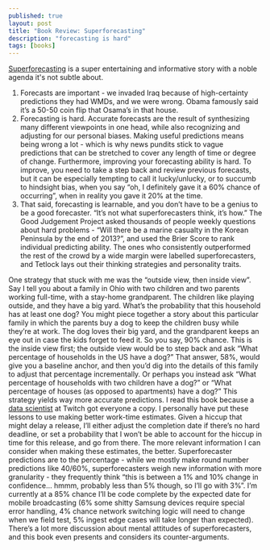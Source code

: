 ```yaml
---
published: true
layout: post
title: "Book Review: Superforecasting"
description: "forecasting is hard"
tags: [books]
---
```

[Superforecasting](https://www.amazon.com/Superforecasting-Prediction-Philip-E-Tetlock-ebook/dp/B00RKO6MS8/ref=tmm_kin_swatch_0?_encoding=UTF8&qid=1496084959&sr=8-1) is a super entertaining and informative story with a noble agenda it's not subtle about.

1. Forecasts are important - we invaded Iraq because of high-certainty predictions they had WMDs, and we were wrong. Obama famously said it’s a 50-50 coin flip that Osama’s in that house.
2. Forecasting is hard. Accurate forecasts are the result of synthesizing many different viewpoints in one head, while also recognizing and adjusting for our personal biases. Making useful predictions means being wrong a lot - which is why news pundits stick to vague predictions that can be stretched to cover any length of time or degree of change. Furthermore, improving your forecasting ability is hard. To improve, you need to take a step back and review previous forecasts, but it can be especially tempting to call it lucky/unlucky, or to succumb to hindsight bias, when you say “oh, I definitely gave it a 60% chance of occurring”, when in reality you gave it 20% at the time. 
3. That said, forecasting is learnable, and you don’t have to be a genius to be a good forecaster. “It’s not what superforecasters think, it’s how.” The Good Judgement Project asked thousands of people weekly questions about hard problems - “Will there be a marine casualty in the Korean Peninsula by the end of 2013?”, and used the Brier Score to rank individual predicting ability. The ones who consistently outperformed the rest of the crowd by a wide margin were labelled superforecasters, and Tetlock lays out their thinking strategies and personality traits.

One strategy that stuck with me was the “outside view, then inside view”. Say I tell you about a family in Ohio with two children and two parents working full-time, with a stay-home grandparent. The children like playing outside, and they have a big yard. What’s the probability that this household has at least one dog? You might piece together a story about this particular family in which the parents buy a dog to keep the children busy while they’re at work. The dog loves their big yard, and the grandparent keeps an eye out in case the kids forget to feed it. So you say, 90% chance. This is the inside view first; the outside view would be to step back and ask “What percentage of households in the US have a dog?” That answer, 58%, would give you a baseline anchor, and then you’d dig into the details of this family to adjust that percentage incrementally. Or perhaps you instead ask “What percentage of households with two children have a dog?” or “What percentage of houses (as opposed to apartments) have a dog?” This strategy yields way more accurate predictions. 
	I read this book because a [data scientist](https://hbr.org/2017/05/how-our-company-learned-to-make-better-predictions-about-everything) at Twitch got everyone a copy. I personally have put these lessons to use making better work-time estimates. Given a hiccup that might delay a release, I’ll either adjust the completion date if there’s no hard deadline, or set a probability that I won’t be able to account for the hiccup in time for this release, and go from there. The more relevant information I can consider when making these estimates, the better. Superforecaster predictions are to the percentage - while we mostly make round number predictions like 40/60%, superforecasters weigh new information with more granularity - they frequently think “this is between a 1% and 10% change in confidence… hmmm, probably less than 5% though, so I’ll go with 3%”. I’m currently at a 85% chance I’ll be code complete by the expected date for mobile broadcasting (6% some shitty Samsung devices require special error handling, 4% chance network switching logic will need to change when we field test, 5% ingest edge cases will take longer than expected). 
	There’s a lot more discussion about mental attitudes of superforecasters, and this book even presents and considers its counter-arguments.
